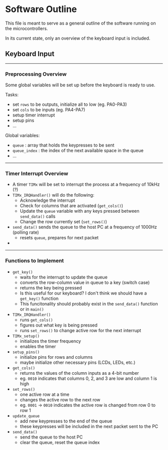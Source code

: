 # Software Outline

This file is meant to serve as a general outline of the software running on the microcontrollers.

In its current state, only an overview of the keyboard input is included.


## Keyboard Input

---

### Preprocessing Overview
Some global variables will be set up before the keyboard is ready to use.

Tasks:
- set `rows` to be outputs, initialize all to low (eg. PA0-PA3)
- set `cols` to be inputs (eg. PA4-PA7)
- setup timer interrupt
- setup pins
- ...

Global variables:
- `queue` : array that holds the keypresses to be sent 
- `queue_index` : the index of the next available space in the queue
- ...

---

### Timer Interrupt Overview
- A timer `TIMx` will be set to interrupt the process at a  frequency of 10kHz (?)
- `TIMx_IRQHandler()` will do the following:
  - Acknowledge the interrupt
  - Check for columns that are activated (`get_cols()`)
  - Update the `queue` variable with any keys pressed between `send_data()` calls
  - Change the row currently set (`set_rows()`)
- `send_data()` sends the queue to the host PC at a frequency of 1000Hz (polling rate)
  - resets `queue`, prepares for next packet
- 


---

### Functions to Implement
- `get_key()`
  - waits for the interrupt to update the queue
  - converts the row-column value in queue to a key (switch case)
  - returns the key being pressed
  - Is this useful for our keyboard? I don't think we should have a `get_key()` function
  - This funcitonality should probably exist in the `send_data()` function or in `main()`
- `TIMx_IRQHandler()`
  - runs `get_cols()`
  - figures out what key is being pressed
  - runs `set_rows()` to change active row for the next interrupt
- `TIMx_setup()`
  - initializes the timer frequency
  - enables the timer
- `setup_pins()`
  - initialize pins for rows and columns
  - maybe initialize other necessary pins (LCDs, LEDs, etc.)
- `get_cols()`
  - returns the values of the column inputs as a 4-bit number
  - eg. `0010` indicates that columns 0, 2, and 3 are low and column 1 is high
- `set_rows()`
  - one active row at a time
  - changes the active row to the next row
  - eg. `0001` -> `0010` indicates the active row is changed from row 0 to row 1
- `update_queue`
  - add new keypresses to the end of the queue
  - these keypresses will be included in the next packet sent to the PC
- `send_data()`
  - send the queue to the host PC
  - clear the queue, reset the queue index
